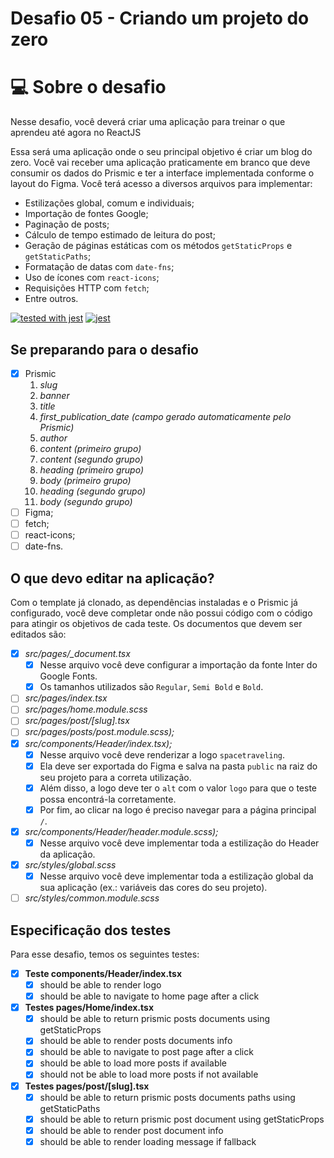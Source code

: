 # Desafio 05 - Criando um projeto do zero
# 💻 Sobre o desafio

Nesse desafio, você deverá criar uma aplicação para treinar o que aprendeu até agora no ReactJS

Essa será uma aplicação onde o seu principal objetivo é criar um blog do zero. Você vai receber uma aplicação praticamente em branco que deve consumir os dados do Prismic e ter a interface implementada conforme o layout do Figma. Você terá acesso a diversos arquivos para implementar:

- Estilizações global, comum e individuais;
- Importação de fontes Google;
- Paginação de posts;
- Cálculo de tempo estimado de leitura do post;
- Geração de páginas estáticas com os métodos `getStaticProps` e `getStaticPaths`;
- Formatação de datas com `date-fns`;
- Uso de ícones com `react-icons`;
- Requisições HTTP com `fetch`;
- Entre outros.

[![tested with jest](https://img.shields.io/badge/tested_with-jest-99424f.svg)](https://github.com/facebook/jest)
[![jest](https://jestjs.io/img/jest-badge.svg)](https://github.com/facebook/jest)

## Se preparando para o desafio
- [x] Prismic
  1. *slug*
  2. *banner*
  3. *title*
  4. *first_publication_date (campo gerado automaticamente pelo Prismic)*
  5. *author*
  6. *content (primeiro grupo)*
  7. *content (segundo grupo)*
  8. *heading (primeiro grupo)*
  9. *body (primeiro grupo)*
  10. *heading (segundo grupo)*
  11. *body (segundo grupo)*
- [ ] Figma;
- [ ] fetch;
- [ ] react-icons;
- [ ] date-fns.

## O que devo editar na aplicação?
Com o template já clonado, as dependências instaladas e o Prismic já configurado, você deve completar onde não possui código com o código para atingir os objetivos de cada teste. Os documentos que devem ser editados são:

- [x] *src/pages/_document.tsx*
    - [x] Nesse arquivo você deve configurar a importação da fonte Inter do Google Fonts.
    - [x] Os tamanhos utilizados são `Regular`, `Semi Bold` e `Bold`.
- [ ] *src/pages/index.tsx*
- [ ] *src/pages/home.module.scss*
- [ ] *src/pages/post/[slug].tsx*
- [ ] *src/pages/posts/post.module.scss);*
- [x] *src/components/Header/index.tsx);*
    - [x] Nesse arquivo você deve renderizar a logo `spacetraveling`.
    - [x] Ela deve ser exportada do Figma e salva na pasta `public` na raiz do seu projeto para a correta utilização.
    - [x] Além disso, a logo deve ter o `alt` com o valor `logo` para que o teste possa encontrá-la corretamente.
    - [x] Por fim, ao clicar na logo é preciso navegar para a página principal `/`.
- [x] *src/components/Header/header.module.scss);*
    - [x] Nesse arquivo você deve implementar toda a estilização do Header da aplicação.
- [x] *src/styles/global.scss*
    - [x] Nesse arquivo você deve implementar toda a estilização global da sua aplicação (ex.: variáveis das cores do seu projeto).
- [ ] *src/styles/common.module.scss*

## Especificação dos testes
Para esse desafio, temos os seguintes testes:
- [x] **Teste components/Header/index.tsx**
  - [x] should be able to render logo
  - [x] should be able to navigate to home page after a click
- [x] **Testes pages/Home/index.tsx**
  - [x] should be able to return prismic posts documents using getStaticProps
  - [x] should be able to render posts documents info
  - [x] should be able to navigate to post page after a click
  - [x] should be able to load more posts if available
  - [x] should not be able to load more posts if not available
- [x] **Testes pages/post/[slug].tsx**
  - [x] should be able to return prismic posts documents paths using getStaticPaths
  - [x] should be able to return prismic post document using getStaticProps
  - [x] should be able to render post document info
  - [x] should be able to render loading message if fallback
